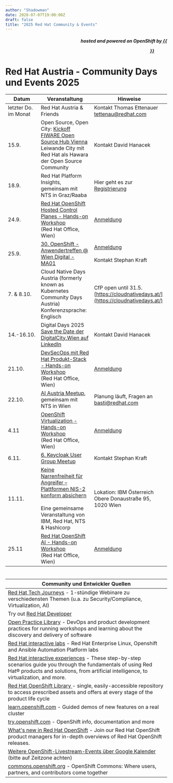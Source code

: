 ```yaml
---
author: "Shadowman"
date: 2020-07-07T19:00:00Z
draft: false
title: "2025 Red Hat Community & Events"
---
```

 
<div style="text-align:right;">
<h5> hosted and powered on OpenShift by<a href="https://marketplace.cancom.at/en-US/home"> {{<figure src="CANCOM_Logo_Rot_sRGB.svg" width="100">}}</a> </h5>
</div>

# Red Hat Austria - Community Days und Events 2025
  
|<nobr>Datum</nobr>| Veranstaltung | Hinweise | 
| ------------ | ------------- |--------| 
| letzter Do. im Monat | Red Hat Austria & Friends | Kontakt Thomas Ettenauer tettenau@redhat.com | 
| 15.9. | Open Source, Open City: [Kickoff FIWARE Open Source Hub Vienna](https://wirtschaftsagentur.at/termine-events-workshops/open-source-open-city-kick-off-open-source-hub-vienna/) </br> Leiwande City mit Red Hat als Hawara der Open Source Community | Kontakt David Hanacek |
| 18.9. | Red Hat Platform Insights, gemeinsam mit NTS in Graz/Raaba | Hier geht es zur [Registrierung](https://www.nts.eu/event/red-hat-platform-insights/) | 
| 24.9. | [Red Hat OpenShift Hosted Control Planes - Hands-on Workshop](https://people.redhat.com/skraft/2025/20250924_RedHatHostedControlPlanes-HandsOnWorkshop.pdf) <br>(Red Hat Office, Wien)| [Anmeldung](https://forms.gle/a5JMTSHkBZtqTZ876)|
| 25.9. | [30. OpenShift - Anwendertreffen @ Wien Digital - MA01](https://www.openshift-anwender.de/2025/06/02/jetzt-anmelden-zum-30-openshift-anwendertreffen-am-25-september-2025-in-wien/) | [Anmeldung](https://events.redhat.com/profile/form/index.cfm?PKformID=0x1454090abcd) <br><br>Kontakt Stephan Kraft |
| 7. & 8.10. | Cloud Native Days Austria (formerly known as Kubernetes Community Days Austria) <br> Konferenzsprache: Englisch | CfP open until 31.5. [https://cloudnativedays.at/](https://cloudnativedays.at/) |
| 14.-16.10. | Digital Days 2025 [Save the Date der DigitalCity.Wien auf LinkedIn](https://www.linkedin.com/posts/digitalcitywien_didays25-community-digitalisierung-activity-7303729410438840320-TAYP) | Kontakt David Hanacek |
| 21.10. | [DevSecOps mit Red Hat Produkt-Stack - Hands-on Workshop](https://people.redhat.com/skraft/2025/20251021_DevSecOps_HandsOnWorkshop.pdf) <br>(Red Hat Office, Wien)| [Anmeldung](https://forms.gle/a5JMTSHkBZtqTZ876)|
| 22.10. | [AI Austria Meetup](https://www.meetup.com/ai-austria/), gemeinsam mit NTS in Wien | Planung läuft, Fragen an basti@redhat.com | 
| 4.11 | [OpenShift Virtualization - Hands-on Workshop](https://people.redhat.com/skraft/2025/20251104_OpenShiftVirtualization_HandsOnWorkshop.pdf) <br>(Red Hat Office, Wien)| [Anmeldung](https://forms.gle/a5JMTSHkBZtqTZ876)|
| 6.11. | [6. Keycloak User Group Meetup](https://www.meetup.com/de-DE/keycloak-user-group-austria/events/305127951/) | Kontakt Stephan Kraft |
| 11.11. | [Keine Narrenfreiheit für Angreifer – Plattformen NIS-2 konform absichern](https://www.eventbrite.at/e/keine-narrenfreiheit-fur-angreifer-plattformen-nis-2-fit-gestalten-tickets-1647572255969?aff=oddtdtcreator) <br><br> Eine gemeinsame Veranstaltung von IBM, Red Hat, NTS & Hashicorp| Lokation: IBM Österreich <br> Obere Donaustraße 95, 1020 Wien |
| 25.11 | [Red Hat OpenShift AI - Hands-on Workshop](https://people.redhat.com/skraft/2025/20251125_OpenShiftAI_HandsOnWorkshop.pdf) <br>(Red Hat Office, Wien)| [Anmeldung](https://forms.gle/a5JMTSHkBZtqTZ876)|

#
 
| Community und Entwickler Quellen | 
| -------------------------------------------| 
| [Red Hat Tech Journeys](https://events.redhat.com/profile/form/index.cfm?PKformID=0x13717060001) - 1-stündige Webinare zu verschiedensten Themen (u.a. zu Security/Compliance, Virtualization, AI)|
| Try out [Red Hat Developer](https://developers.redhat.com/) |
| [Open Practice Library](https://openpracticelibrary.com/)  - DevOps and product development practices for running workshops and learning about the discovery and delivery of software |
| [Red Hat interactive labs](https://www.redhat.com/en/interactive-labs) - Red Hat Enterprise Linux, Openshift and Ansible Automation Platform labs |
| [Red Hat interactive experiences](https://www.redhat.com/en/interactive-experiences) - These step-by-step scenarios guide you through the fundamentals of using Red Hat® products and solutions, from artificial intelligence, to virtualization, and more. |
| [Red Hat OpenShift Library ](https://access.redhat.com/articles/7052429) - single, easily-accessible repository to access prescribed assets and offers at every stage of the product life cycle |
| [learn.openshift.com](https://learn.openshift.com) - Guided demos of new features on a real cluster |
| [try.openshift.com](https://try.openshift.com) - OpenShift info, documentation and more |
| [What's new in Red Hat OpenShift](https://www.redhat.com/en/whats-new-red-hat-openshift) - Join our Red Hat OpenShift product managers for in-depth overviews of Red Hat OpenShift releases. |
| [Weitere OpenShift-Livestream-Events über Google Kalender](https://calendar.google.com/calendar/u/0/embed?src=redhatstreaming@gmail.com) (bitte auf Zeitzone achten) |
| [commons.openshift.org](https://commons.openshift.org) - OpenShift Commons: Where users, partners, and contributors come together |
